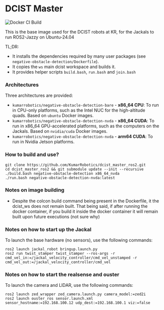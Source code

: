 DCIST Master
=============
![Docker CI Build](https://github.com/KumarRobotics/dcist_master/actions/workflows/docker-build.yaml/badge.svg?branch=master)

This is the base image used for the DCIST robots at KR, for the Jackals to run ROS2-Jazzy on Ubuntu-24.04

TL;DR:
 - It installs the dependencies required by many user packages (see
   `negative-obstacle-detection/Dockerfile`).
 - It copies the `ws` main dcist workspace and builds it.
 - It provides helper scripts `build.bash`, `run.bash` and `join.bash`

### Architectures
Three architectures are provided:
 - `kumarrobotics/negative-obstacle-detection-bare` - **x86_64 CPU**: To run in CPU-only platforms, such as the Intel NUC for the high-altitude quads. Based on `ubuntu` Docker images.
 - `kumarrobotics/negative-obstacle-detection-nvda` - **x86_64 CUDA**: To run in x86_64 GPU-accelerated platforms, such as the computers on the Jackals. Based on `nvidia/cuda` Docker images.
 - `kumarrobotics/negative-obstacle-detection-nvda` - **arm64 CUDA**: To run in Nvidia Jetson platforms.

### How to build and use?
```
git clone https://github.com/KumarRobotics/dcist_master_ros2.git
cd dcist_master_ros2 && git submodule update --init --recursive
./build.bash negative-obstacle-detection x86_64_nvda
./run.bash negative-obstacle-detection-nvda:latest
```

### Notes on image building
  - Despite the colcon build command being present in the Dockerfile, it the dcist_ws does not remain built. That being said, if after running the docker container, if you build it inside the docker container it will remain built upon future executions (not sure why)

### Notes on how to start up the Jackal
To launch the base hardware (no sensors), use the following commands:

```
ros2 launch jackal_robot bringup.launch.py
ros2 run twist_stamper twist_stamper --ros-args -r  cmd_vel_in:=/jackal_velocity_controller/cmd_vel_unstamped -r cmd_vel_out:=/jackal_velocity_controller/cmd_vel
```

### Notes on how to start the realsense and ouster
To launch the camera and LIDAR, use the following commands:

```
ros2 launch zed_wrapper zed_camera.launch.py camera_model:=zed2i
ros2 launch ouster_ros sensor.launch.xml sensor_hostname:=192.168.100.12 udp_dest:=192.168.100.1 viz:=false
```